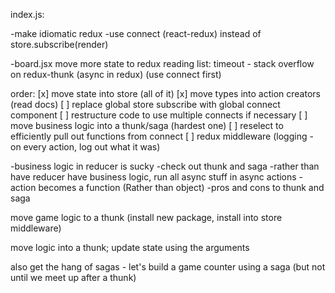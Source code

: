 index.js:

-make idiomatic redux
-use connect (react-redux) instead of store.subscribe(render)

-board.jsx
move more state to redux
reading list: timeout - stack overflow on redux-thunk (async in redux) (use connect first)



order:
[x] move state into store (all of it)
[x] move types into action creators (read docs)
[ ] replace global store subscribe with global connect component
[ ] restructure code to use multiple connects if necessary
[ ] move business logic into a thunk/saga (hardest one)
[ ] reselect to efficiently pull out functions from connect
[ ] redux middleware (logging - on every action, log out what it was)



-business logic in reducer is sucky
-check out thunk and saga
-rather than have reducer have business logic, run all async stuff in async actions
-action becomes a function (Rather than object)
-pros and cons to thunk and saga

move game logic to a thunk (install new package, install into store middleware)

move logic into a thunk; update state using the arguments

also get the hang of sagas - let's build a game counter using a saga (but not until we meet up after a thunk)

